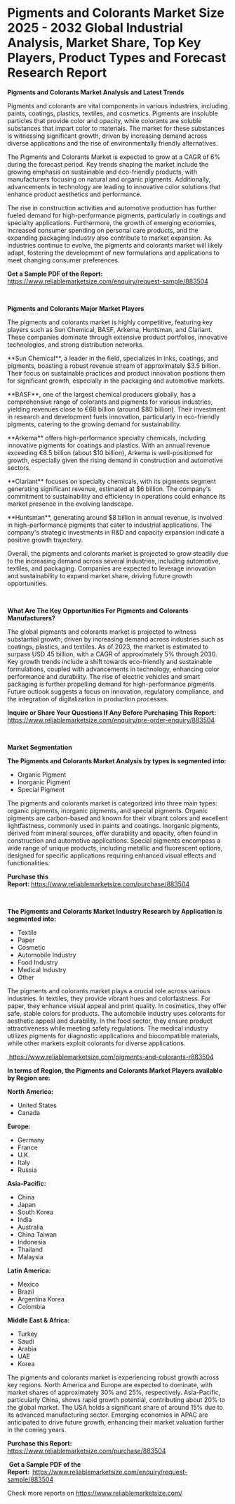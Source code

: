 <p><h1>Pigments and Colorants Market Size 2025 - 2032 Global Industrial Analysis, Market Share, Top Key Players, Product Types and Forecast Research Report</h1></p><p><strong>Pigments and Colorants Market Analysis and Latest Trends</strong></p>
<p><p>Pigments and colorants are vital components in various industries, including paints, coatings, plastics, textiles, and cosmetics. Pigments are insoluble particles that provide color and opacity, while colorants are soluble substances that impart color to materials. The market for these substances is witnessing significant growth, driven by increasing demand across diverse applications and the rise of environmentally friendly alternatives.</p><p>The Pigments and Colorants Market is expected to grow at a CAGR of 6% during the forecast period. Key trends shaping the market include the growing emphasis on sustainable and eco-friendly products, with manufacturers focusing on natural and organic pigments. Additionally, advancements in technology are leading to innovative color solutions that enhance product aesthetics and performance. </p><p>The rise in construction activities and automotive production has further fueled demand for high-performance pigments, particularly in coatings and specialty applications. Furthermore, the growth of emerging economies, increased consumer spending on personal care products, and the expanding packaging industry also contribute to market expansion. As industries continue to evolve, the pigments and colorants market will likely adapt, fostering the development of new formulations and applications to meet changing consumer preferences.</p></p>
<p><strong>Get a Sample PDF of the Report:&nbsp;</strong> <a href="https://www.reliablemarketsize.com/enquiry/request-sample/883504?utm_campaign=1872&utm_medium=2&utm_source=Github&utm_content=ia&utm_term=01022025&utm_id=pigments-and-colorants">https://www.reliablemarketsize.com/enquiry/request-sample/883504</a></p>
<p>&nbsp;</p>
<p><strong>Pigments and Colorants Major Market Players</strong></p>
<p><p>The pigments and colorants market is highly competitive, featuring key players such as Sun Chemical, BASF, Arkema, Huntsman, and Clariant. These companies dominate through extensive product portfolios, innovative technologies, and strong distribution networks.</p><p>**Sun Chemical**, a leader in the field, specializes in inks, coatings, and pigments, boasting a robust revenue stream of approximately $3.5 billion. Their focus on sustainable practices and product innovation positions them for significant growth, especially in the packaging and automotive markets.</p><p>**BASF**, one of the largest chemical producers globally, has a comprehensive range of colorants and pigments for various industries, yielding revenues close to €68 billion (around $80 billion). Their investment in research and development fuels innovation, particularly in eco-friendly pigments, catering to the growing demand for sustainability.</p><p>**Arkema** offers high-performance specialty chemicals, including innovative pigments for coatings and plastics. With an annual revenue exceeding €8.5 billion (about $10 billion), Arkema is well-positioned for growth, especially given the rising demand in construction and automotive sectors.</p><p>**Clariant** focuses on specialty chemicals, with its pigments segment generating significant revenue, estimated at $6 billion. The company's commitment to sustainability and efficiency in operations could enhance its market presence in the evolving landscape.</p><p>**Huntsman**, generating around $8 billion in annual revenue, is involved in high-performance pigments that cater to industrial applications. The company's strategic investments in R&D and capacity expansion indicate a positive growth trajectory.</p><p>Overall, the pigments and colorants market is projected to grow steadily due to the increasing demand across several industries, including automotive, textiles, and packaging. Companies are expected to leverage innovation and sustainability to expand market share, driving future growth opportunities.</p></p>
<p>&nbsp;</p>
<p><strong>What Are The Key Opportunities For Pigments and Colorants Manufacturers?</strong></p>
<p><p>The global pigments and colorants market is projected to witness substantial growth, driven by increasing demand across industries such as coatings, plastics, and textiles. As of 2023, the market is estimated to surpass USD 45 billion, with a CAGR of approximately 5% through 2030. Key growth trends include a shift towards eco-friendly and sustainable formulations, coupled with advancements in technology, enhancing color performance and durability. The rise of electric vehicles and smart packaging is further propelling demand for high-performance pigments. Future outlook suggests a focus on innovation, regulatory compliance, and the integration of digitalization in production processes.</p></p>
<p><strong>Inquire or Share Your Questions If Any Before Purchasing This Report:</strong> <a href="https://www.reliablemarketsize.com/enquiry/pre-order-enquiry/883504?utm_campaign=1872&utm_medium=2&utm_source=Github&utm_content=ia&utm_term=01022025&utm_id=pigments-and-colorants">https://www.reliablemarketsize.com/enquiry/pre-order-enquiry/883504</a></p>
<p>&nbsp;</p>
<p><strong>Market Segmentation</strong></p>
<p><strong>The Pigments and Colorants Market Analysis by types is segmented into:</strong></p>
<p><ul><li>Organic Pigment</li><li>Inorganic Pigment</li><li>Special Pigment</li></ul></p>
<p><p>The pigments and colorants market is categorized into three main types: organic pigments, inorganic pigments, and special pigments. Organic pigments are carbon-based and known for their vibrant colors and excellent lightfastness, commonly used in paints and coatings. Inorganic pigments, derived from mineral sources, offer durability and opacity, often found in construction and automotive applications. Special pigments encompass a wide range of unique products, including metallic and fluorescent options, designed for specific applications requiring enhanced visual effects and functionalities.</p></p>
<p><strong>Purchase this Report:&nbsp;</strong><a href="https://www.reliablemarketsize.com/purchase/883504?utm_campaign=1872&utm_medium=2&utm_source=Github&utm_content=ia&utm_term=01022025&utm_id=pigments-and-colorants">https://www.reliablemarketsize.com/purchase/883504</a></p>
<p>&nbsp;</p>
<p><strong>The Pigments and Colorants Market Industry Research by Application is segmented into:</strong></p>
<p><ul><li>Textile</li><li>Paper</li><li>Cosmetic</li><li>Automobile Industry</li><li>Food Industry</li><li>Medical Industry</li><li>Other</li></ul></p>
<p><p>The pigments and colorants market plays a crucial role across various industries. In textiles, they provide vibrant hues and colorfastness. For paper, they enhance visual appeal and print quality. In cosmetics, they offer safe, stable colors for products. The automobile industry uses colorants for aesthetic appeal and durability. In the food sector, they ensure product attractiveness while meeting safety regulations. The medical industry utilizes pigments for diagnostic applications and biocompatible materials, while other markets exploit colorants for diverse applications.</p></p>
<p><a href="https://www.reliablemarketsize.com/pigments-and-colorants-r883504?utm_campaign=1872&utm_medium=2&utm_source=Github&utm_content=ia&utm_term=01022025&utm_id=pigments-and-colorants">&nbsp;https://www.reliablemarketsize.com/pigments-and-colorants-r883504</a></p>
<p><strong>In terms of Region, the Pigments and Colorants Market Players available by Region are:</strong></p>
<p>
    <p> <strong> North America: </strong>
        <ul>
            <li>United States</li>
            <li>Canada</li>
        </ul>
        </p> 
    <p> <strong> Europe: </strong>
        <ul>
            <li>Germany</li>
            <li>France</li>
            <li>U.K.</li>
            <li>Italy</li>
            <li>Russia</li>
        </ul>
        </p> 
    <p> <strong> Asia-Pacific: </strong>
        <ul>
            <li>China</li>
            <li>Japan</li>
            <li>South Korea</li>
            <li>India</li>
            <li>Australia</li>
            <li>China Taiwan</li>
            <li>Indonesia</li>
            <li>Thailand</li>
            <li>Malaysia</li>
        </ul>
        </p> 
    <p> <strong> Latin America: </strong>
        <ul>
            <li>Mexico</li>
            <li>Brazil</li>
            <li>Argentina Korea</li>
            <li>Colombia</li>
        </ul>
        </p> 
    <p> <strong> Middle East & Africa: </strong>
        <ul>
            <li>Turkey</li>
            <li>Saudi</li>
            <li>Arabia</li>
            <li>UAE</li>
            <li>Korea</li>
        </ul>
    </p>
    </p>
<p><p>The pigments and colorants market is experiencing robust growth across key regions. North America and Europe are expected to dominate, with market shares of approximately 30% and 25%, respectively. Asia-Pacific, particularly China, shows rapid growth potential, contributing about 20% to the global market. The USA holds a significant share of around 15% due to its advanced manufacturing sector. Emerging economies in APAC are anticipated to drive future growth, enhancing their market valuation further in the coming years.</p></p>
<p><strong>Purchase this Report: </strong><a href="https://www.reliablemarketsize.com/purchase/883504?utm_campaign=1872&utm_medium=2&utm_source=Github&utm_content=ia&utm_term=01022025&utm_id=pigments-and-colorants">https://www.reliablemarketsize.com/purchase/883504</a></p>
<p>&nbsp;<strong>Get a Sample PDF of the Report:&nbsp;&nbsp;</strong><a href="https://www.reliablemarketsize.com/enquiry/request-sample/883504?utm_campaign=1872&utm_medium=2&utm_source=Github&utm_content=ia&utm_term=01022025&utm_id=pigments-and-colorants">https://www.reliablemarketsize.com/enquiry/request-sample/883504</a></p>
<p><strong></strong></p>
<p>Check more reports on <a href="https://www.reliablemarketsize.com/?utm_campaign=1872&utm_medium=2&utm_source=Github&utm_content=ia&utm_term=01022025&utm_id=pigments-and-colorants">https://www.reliablemarketsize.com/</a></p>